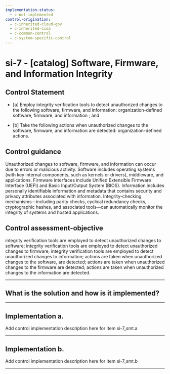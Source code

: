 ```yaml
---
implementation-status:
  - c-not-implemented
control-origination:
  - c-inherited-cloud-gov
  - c-inherited-cisa
  - c-common-control
  - c-system-specific-control
---
```


# si-7 - \[catalog\] Software, Firmware, and Information Integrity

## Control Statement

- \[a\] Employ integrity verification tools to detect unauthorized changes to the following software, firmware, and information: organization-defined software, firmware, and information ; and

- \[b\] Take the following actions when unauthorized changes to the software, firmware, and information are detected: organization-defined actions.

## Control guidance

Unauthorized changes to software, firmware, and information can occur due to errors or malicious activity. Software includes operating systems (with key internal components, such as kernels or drivers), middleware, and applications. Firmware interfaces include Unified Extensible Firmware Interface (UEFI) and Basic Input/Output System (BIOS). Information includes personally identifiable information and metadata that contains security and privacy attributes associated with information. Integrity-checking mechanisms—including parity checks, cyclical redundancy checks, cryptographic hashes, and associated tools—can automatically monitor the integrity of systems and hosted applications.

## Control assessment-objective

integrity verification tools are employed to detect unauthorized changes to software;
integrity verification tools are employed to detect unauthorized changes to firmware;
integrity verification tools are employed to detect unauthorized changes to information;
actions are taken when unauthorized changes to the software, are detected;
actions are taken when unauthorized changes to the firmware are detected;
actions are taken when unauthorized changes to the information are detected.

______________________________________________________________________

## What is the solution and how is it implemented?

<!-- Please leave this section blank and enter implementation details in the parts below. -->

______________________________________________________________________

## Implementation a.

Add control implementation description here for item si-7_smt.a

______________________________________________________________________

## Implementation b.

Add control implementation description here for item si-7_smt.b

______________________________________________________________________
